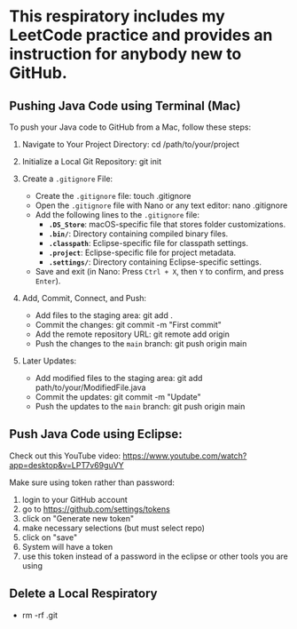 # This respiratory includes my LeetCode practice and provides an instruction for anybody new to GitHub.

## Pushing Java Code using Terminal (Mac)

To push your Java code to GitHub from a Mac, follow these steps:

1. Navigate to Your Project Directory:
   cd /path/to/your/project

2. Initialize a Local Git Repository:
   git init

3. Create a `.gitignore` File:
   - Create the `.gitignore` file:
     touch .gitignore
   - Open the `.gitignore` file with Nano or any text editor:
     nano .gitignore
   - Add the following lines to the `.gitignore` file:
     - **`.DS_Store`**: macOS-specific file that stores folder customizations.
     - **`.bin/`**: Directory containing compiled binary files.
     - **`.classpath`**: Eclipse-specific file for classpath settings.
     - **`.project`**: Eclipse-specific file for project metadata.
     - **`.settings/`**: Directory containing Eclipse-specific settings.
   - Save and exit (in Nano: Press `Ctrl + X`, then `Y` to confirm, and press `Enter`).

4. Add, Commit, Connect, and Push:
   - Add files to the staging area:
     git add .
   - Commit the changes:
     git commit -m "First commit"
   - Add the remote repository URL:
     git remote add origin <repository>
   - Push the changes to the `main` branch:
     git push origin main

5. Later Updates:
   - Add modified files to the staging area:
     git add path/to/your/ModifiedFile.java
   - Commit the updates:
     git commit -m "Update"
   - Push the updates to the `main` branch:
     git push origin main


## Push Java Code using Eclipse:
Check out this YouTube video: https://www.youtube.com/watch?app=desktop&v=LPT7v69guVY

Make sure using token rather than password:
1. login to your GitHub account
2. go to https://github.com/settings/tokens
3. click on "Generate new token"
4. make necessary selections (but must select repo)
5. click on "save"
6. System will have a token
7. use this token instead of a password in the eclipse or other tools you are using


## Delete a Local Respiratory
- rm -rf .git
